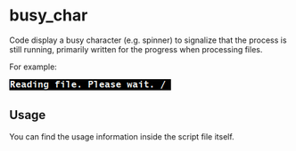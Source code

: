 # busy_char

Code display a busy character (e.g. spinner) to signalize that the process is still running, primarily written for the progress when processing files.

For example:

<img src="https://raw.githubusercontent.com/urbanware-org/snippets/master/bash/busy_char/busy_char.gif" alt="Busy char example">

## Usage

You can find the usage information inside the script file itself.
